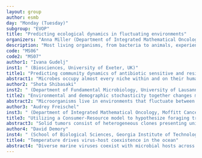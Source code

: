 ```yaml
---
layout: group
author: esmb
day: "Monday (Tuesday)"
subgroup: "EVOP"
title: "Predicting ecological dynamics in fluctuating environments"
organizers: "Anna Miller (Department of Integrated Mathematical Oncology, Moffitt Cancer Center, United States), Nancy Huntly (Ecology Center and Department of Biology, Utah State University, United States)"
description: "Most living organisms, from bacteria to animals, experience temporal fluctuations in their environment. For example, bacteria may face fluctuating periods of antibiotic exposure, or animals experience variations in temperature and resources. To survive through stressful environments, organisms have evolved strategies such as phenotypic plasticity for predictable fluctuations, or bet-hedging for unpredictable fluctuations. Furthermore, temporal variability in resources or treatment can promote coexistence between species or strains that did not occur in constant environments through mechanisms including the storage effect and relative nonlinearity. Mathematical modeling is a useful framework to study how the rate of fluctuations impacts the dynamics of heterogeneous populations, which is useful for a variety of applications including predicting changes to biodiversity due to climate change, or response of coexisting populations of sensitive and resistant cancer cells to treatment. In this minisymposium, we aim to bring together researchers that use both theoretical and experimental approaches in a variety of ecosystems to share ideas centered around the common theme of species evolution and coexistence in fluctuating environments."
code: "MS06"
code2: "MS07"
author1: "Ivana Gudelj"
inst1: " (Biosciences, University of Exeter, UK)"
title1: "Predicting community dynamics of antibiotic sensitive and resistant species in fluctuating environments"
abstract1: "Microbes occupy almost every niche within and on their human hosts. Whether colonising the gut, mouth or bloodstream, microorganisms face temporal fluctuations in resources and stressors within their niche. Yet we still know little of how environmental fluctuations mediate certain microbial phenotypes, notably antimicrobial resistant ones. For instance, do rapid or slow fluctuations in nutrient and antimicrobial concentrations select for, or against, resistance?  We tackle this question using an ecological approach by studying the dynamics of a synthetic and pathogenic microbial community containing two species, one sensitive and one resistant to an antibiotic drug where the community is exposed to different rates of environmental fluctuation. We provide mathematical models, supported by experimental data, to demonstrate that simple community outcomes, like competitive exclusion, can shift to coexistence and ecosystem bi-stability as fluctuation rates vary. Theory gives mechanistic insight into how these dynamical regimes are related.  Our approach highlights a fundamental difference between resistance in single species populations and in communities. While fast environmental changes are known to select against resistance in single-species populations, here we show that they can promote the resistant species in mixed-species communities. Our theoretical observations are verified empirically using a two-species Candida community."
author2: "Shota Shibasaki"
inst2: " (Department of Fundamental Microbiology, University of Lausanne, Switzerland)"
title2: "Environmental and demographic stochasticity together changes microbial interactions and diversity"
abstract2: "Microorganisms live in environments that fluctuate between mild and harsh conditions. As harsh conditions may cause extinctions, the rate at which fluctuations occur can shape microbial communities and their diversity, but we still lack an intuition on how. Here, we build a mathematical model describing two microbial species living in an environment where substrate supplies randomly switch between abundant and scarce. We then vary the rate of switching as well as different properties of the interacting species, and measure the probability of the weaker species driving the stronger one extinct. We find that this probability increases with the strength of demographic noise, and peaks at either low, high, or intermediate switching rates depending on both species' ability to withstand the harsh environment. This complex relationship shows why finding patterns between environmental fluctuations and diversity has historically been difficult. In parameter ranges where the fittest species was most likely to be excluded, however, the beta diversity in larger communities also peaked. In sum, while we find no simple rules on how the frequency of fluctuations shapes species diversity, we show that their effect on interactions between two representative species predicts how diversity in the whole community will change."
author3: "Audrey Freischel"
inst3: " (Department of Integrated Mathematical Oncology, Moffitt Cancer Center, USA)"
title3: "Utilizing a Consumer-Resource model to hypothesize foraging trade-offs in “cream skimmers” and “crumb pickers”"
abstract3: "Solid tumors consist of heterogeneous clones presenting unique metabolism and function. Metabolic variation allows cancer cells to be characterized as either “cream-skimmers,” which consume resources quickly at the cost of efficiency (glycolysis), or “crumb-pickers,” which consume resources slowly but have a higher metabolic payoff (oxidative phosphorylation). As observed in nature, fluctuating resources allow for coexistence of different species. To better understand the coexistence of “cream-skimmers” and “crumb-pickers” in the tumor, we utilized a classic consumer-resource model with fluctuating resource to evaluate tradeoffs in encounter probability, handling time, and fixed and variable costs. These models elucidate novel hypotheses in tumor cell competition as well as provide new insights to consumer-resource dynamics."
author4: "David Demory"
inst4: " (School of Biological Sciences, Georgia Institute of Technology, USA)"
title4: "Temperature drives virus-host coexistence in the ocean"
abstract4: "Diverse marine viruses coexist with microbial hosts across a range of fluctuating marine environments. Here, we used population dynamic models to explore the role of temperature variation in modulating virus-phytoplankton coexistence. Dynamic models suggest that variation in sea surface temperature influences the range of viral life-history traits underlying coexistence amongst virus-microbe pairs, including the prediction that warmer temperatures can suppress viral persistence. Using in situ ocean datasets, we find evidence of a latitudinal trend in viral diversity, decreasing in warmer regions.  Yet, we also find that temperature fluctuations can be a driver of coexistence, allowing for a succession of (in)favorable conditions, potentially promoting the coexistence of different virus types infecting the same host via the storage effect. These findings highlight the importance of integrating environmental feedback into the study of host-virus coexistence in the global oceans."
---
```


